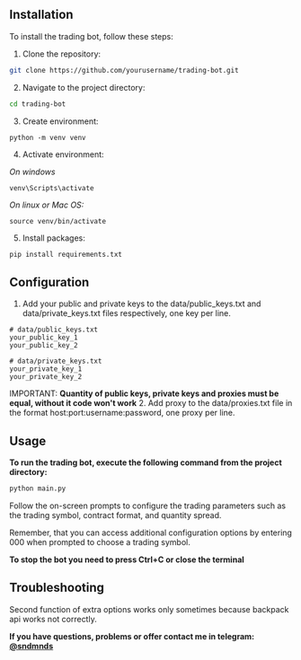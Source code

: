 ## Installation

To install the trading bot, follow these steps:

1. Clone the repository:
```bash
git clone https://github.com/yourusername/trading-bot.git
```
   
2. Navigate to the project directory:
``` bash
cd trading-bot
  ```

3. Create environment:
```
python -m venv venv
```
4. Activate environment:

_On windows_
```
venv\Scripts\activate
```
_On linux or Mac OS:_
```
source venv/bin/activate
```
5. Install packages:
```bash
pip install requirements.txt
```
## Configuration

1. Add your public and private keys to the data/public_keys.txt and data/private_keys.txt files respectively, one key per line.
```
# data/public_keys.txt
your_public_key_1
your_public_key_2
```
```
# data/private_keys.txt
your_private_key_1
your_private_key_2
```
IMPORTANT:
**Quantity of public keys, private keys and proxies must be equal, without it code won't work**
2. Add proxy to the data/proxies.txt file in the format host:port:username:password, one proxy per line.

## Usage

**To run the trading bot, execute the following command from the project directory:**

```bash
python main.py
```

Follow the on-screen prompts to configure the trading parameters such as the trading symbol, contract format, and quantity spread.


Remember, that you can access additional configuration options by entering 000 when prompted to choose a trading symbol. 

**To stop the bot you need to press Ctrl+C or close the terminal**

## Troubleshooting

Second function of extra options works only sometimes because backpack api works not correctly.

**If you have questions, problems or offer contact me in telegram: [@sndmnds](https://t.me/sndmnds)**
